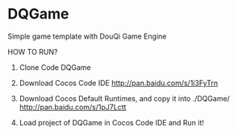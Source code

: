 # DQGame
Simple game template with DouQi Game Engine

HOW TO RUN?
1. Clone Code DQGame

2. Download Cocos Code IDE 
http://pan.baidu.com/s/1i3FyTrn 

3. Download Cocos Default Runtimes, and copy it into ./DQGame/
http://pan.baidu.com/s/1pJ7Lctt

4. Load project of DQGame in Cocos Code IDE  and Run it!
